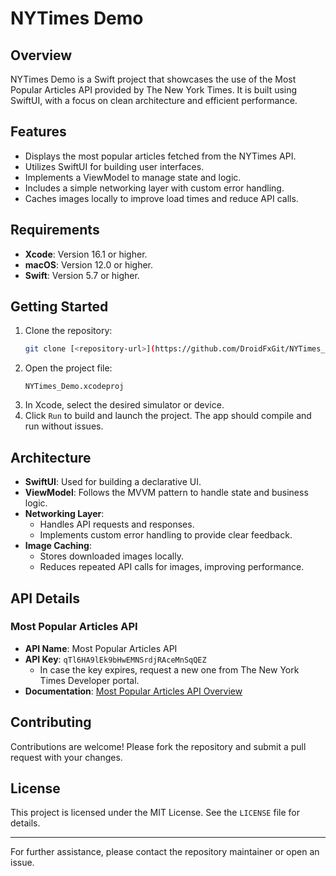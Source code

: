 # NYTimes Demo

## Overview
NYTimes Demo is a Swift project that showcases the use of the Most Popular Articles API provided by The New York Times. It is built using SwiftUI, with a focus on clean architecture and efficient performance.

## Features
- Displays the most popular articles fetched from the NYTimes API.
- Utilizes SwiftUI for building user interfaces.
- Implements a ViewModel to manage state and logic.
- Includes a simple networking layer with custom error handling.
- Caches images locally to improve load times and reduce API calls.

## Requirements
- **Xcode**: Version 16.1 or higher.
- **macOS**: Version 12.0 or higher.
- **Swift**: Version 5.7 or higher.

## Getting Started
1. Clone the repository:
   ```bash
   git clone [<repository-url>](https://github.com/DroidFxGit/NYTimes_Demo.git)
   ```
2. Open the project file:
   ```
   NYTimes_Demo.xcodeproj
   ```
3. In Xcode, select the desired simulator or device.
4. Click `Run` to build and launch the project. The app should compile and run without issues.

## Architecture
- **SwiftUI**: Used for building a declarative UI.
- **ViewModel**: Follows the MVVM pattern to handle state and business logic.
- **Networking Layer**:
  - Handles API requests and responses.
  - Implements custom error handling to provide clear feedback.
- **Image Caching**:
  - Stores downloaded images locally.
  - Reduces repeated API calls for images, improving performance.

## API Details
### Most Popular Articles API
- **API Name**: Most Popular Articles API
- **API Key**: `qTl6HA9lEk9bHwEMNSrdjRAceMnSqQEZ`
  - In case the key expires, request a new one from The New York Times Developer portal.
- **Documentation**: [Most Popular Articles API Overview](https://developer.nytimes.com/docs/most-popular-product/1/overview)

## Contributing
Contributions are welcome! Please fork the repository and submit a pull request with your changes.

## License
This project is licensed under the MIT License. See the `LICENSE` file for details.

---
For further assistance, please contact the repository maintainer or open an issue.


